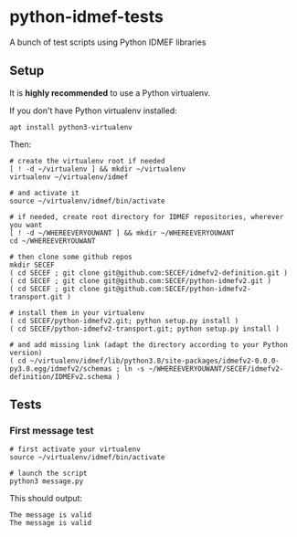 # python-idmef-tests

A bunch of test scripts using Python IDMEF libraries 

## Setup

It is **highly recommended** to use a Python virtualenv.

If you don't have Python virtualenv installed:

```
apt install python3-virtualenv
```

Then:

```
# create the virtualenv root if needed
[ ! -d ~/virtualenv ] && mkdir ~/virtualenv
virtualenv ~/virtualenv/idmef

# and activate it
source ~/virtualenv/idmef/bin/activate

# if needed, create root directory for IDMEF repositories, wherever you want
[ ! -d ~/WHEREEVERYOUWANT ] && mkdir ~/WHEREEVERYOUWANT
cd ~/WHEREEVERYOUWANT

# then clone some github repos
mkdir SECEF
( cd SECEF ; git clone git@github.com:SECEF/idmefv2-definition.git )
( cd SECEF ; git clone git@github.com:SECEF/python-idmefv2.git )
( cd SECEF ; git clone git@github.com:SECEF/python-idmefv2-transport.git )

# install them in your virtualenv
( cd SECEF/python-idmefv2.git; python setup.py install )
( cd SECEF/python-idmefv2-transport.git; python setup.py install )

# and add missing link (adapt the directory according to your Python version)
( cd ~/virtualenv/idmef/lib/python3.8/site-packages/idmefv2-0.0.0-py3.8.egg/idmefv2/schemas ; ln -s ~/WHEREEVERYOUWANT/SECEF/idmefv2-definition/IDMEFv2.schema )
```

## Tests

### First message test


```
# first activate your virtualenv
source ~/virtualenv/idmef/bin/activate

# launch the script
python3 message.py
```

This should output:

```
The message is valid
The message is valid
```
